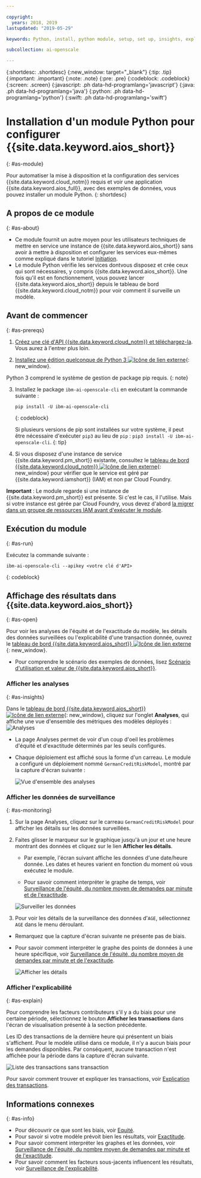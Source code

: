 ```yaml
---

copyright:
  years: 2018, 2019
lastupdated: "2019-05-29"

keywords: Python, install, python module, setup, set up, insights, explainability

subcollection: ai-openscale

---
```


{:shortdesc: .shortdesc}
{:new_window: target="_blank"}
{:tip: .tip}
{:important: .important}
{:note: .note}
{:pre: .pre}
{:codeblock: .codeblock}
{:screen: .screen}
{:javascript: .ph data-hd-programlang='javascript'}
{:java: .ph data-hd-programlang='java'}
{:python: .ph data-hd-programlang='python'}
{:swift: .ph data-hd-programlang='swift'}

# Installation d'un module Python pour configurer {{site.data.keyword.aios_short}}
{: #as-module}

Pour automatiser la mise à disposition et la configuration des services {{site.data.keyword.cloud_notm}} requis
et voir une application {{site.data.keyword.aios_full}}, avec des exemples de données,
vous pouvez installer un module Python.
{: shortdesc}

## A propos de ce module
{: #as-about}

- Ce module fournit un autre moyen pour les utilisateurs techniques
de mettre en service une instance de {{site.data.keyword.aios_short}}
sans avoir à mettre à disposition et configurer les services eux-mêmes
comme expliqué dans le tutoriel [Initiation](/docs/services/ai-openscale?topic=ai-openscale-gettingstarted).
- Le module Python vérifie les services dontvous disposez et crée ceux qui sont nécessaires, y compris {{site.data.keyword.aios_short}}. Une fois qu'il est en fonctionnement, vous pouvez lancer {{site.data.keyword.aios_short}} depuis le tableau de bord {{site.data.keyword.cloud_notm}}
pour voir comment il surveille un modèle.

## Avant de commencer
{: #as-prereqs}

1. [Créez une clé d'API {{site.data.keyword.cloud_notm}} et téléchargez-la](/docs/iam?topic=iam-userapikey#create_user_key). Vous aurez à l'entrer plus loin.

2. [Installez une édition quelconque de Python 3
![Icône de lien externe](../../icons/launch-glyph.svg "Icône de lien externe")](https://www.python.org/downloads/){: new_window}.

  Python 3 comprend le système de gestion de package pip requis.
  {: note}

3. Installez le package `ibm-ai-openscale-cli` en exécutant la commande suivante :

    ```
    pip install -U ibm-ai-openscale-cli
    ```
    {: codeblock}

    Si plusieurs versions de pip sont installées sur votre système,
il peut être nécessaire d'exécuter `pip3` au lieu de `pip` : `pip3 install -U ibm-ai-openscale-cli`.
    {: tip}

4. Si vous disposez d'une instance de service {{site.data.keyword.pm_short}} existante,
consultez le [tableau de bord {{site.data.keyword.cloud_notm}}
![Icône de lien externe](../../icons/launch-glyph.svg "Icône de lien externe")](https://{DomainName}){: new_window}
pour vérifier que le service est géré par {{site.data.keyword.iamshort}} (IAM) et non par Cloud Foundry.

  **Important** :
Le module regarde si une instance de {{site.data.keyword.pm_short}} est présente. Si c'est le cas, il l'utilise. Mais si votre instance est gérée par Cloud Foundry, vous devez d'abord
[la migrer dans un groupe de ressources IAM avant d'exécuter le module](/docs/resources?topic=resources-migrate#migrate).

## Exécution du module
{: #as-run}

Exécutez la commande suivante :

```
ibm-ai-openscale-cli --apikey <votre clé d'API>
```
{: codeblock}

## Affichage des résultats dans {{site.data.keyword.aios_short}}
{: #as-open}

Pour voir les analyses de l'équité et de l'exactitude du modèle, les détails des données surveillées ou l'explicabilité d'une transaction donnée,
ouvrez le [tableau de bord {{site.data.keyword.aios_short}}
![Icône de lien externe](../../icons/launch-glyph.svg "Icône de lien externe")](https://aiopenscale.cloud.ibm.com/aiopenscale/){: new_window}.

- Pour comprendre le scénario des exemples de données, lisez
[Scénario d'utilisation et valeur de {{site.data.keyword.aios_short}}](/docs/services/ai-openscale?topic=ai-openscale-gettingstarted#gs-use).

### Afficher les analyses
{: #as-insights}

Dans le [tableau de bord {{site.data.keyword.aios_short}}
![Icône de lien externe](../../icons/launch-glyph.svg "Icône de lien externe")](https://aiopenscale.cloud.ibm.com/aiopenscale/){: new_window},
cliquez sur l'onglet **Analyses**,
qui affiche une vue d'ensemble des métriques des modèles déployés :
![Analyses](images/insight-dash-tab.png)

- La page Analyses permet de voir d'un coup d'oeil les problèmes d'équité et d'exactitude déterminés par les seuils configurés.

- Chaque déploiement est affiché sous la forme d'un carreau. Le module a configuré un déploiement nommé `GermanCreditRiskModel`, montré par la capture d'écran suivante :

  ![Vue d'ensemble des analyses](images/setup01-0206.png)

### Afficher les données de surveillance
{: #as-monitoring}

1. Sur la page Analyses, cliquez sur le carreau `GermanCreditRiskModel`
pour afficher les détails sur les données surveillées.
2. Faites glisser le marqueur sur le graphique
jusqu'à un jour et une heure montrant des données et cliquez sur le lien **Afficher les détails**.

   - Par exemple, l'écran suivant affiche les données d'une date/heure donnée. Les dates et heures varient en fonction du moment où vous exécutez le module.

   - Pour savoir comment interpréter le graphe de temps,
voir [Surveillance de l'équité, du nombre moyen de demandes par minute et de l'exactitude](/docs/services/ai-openscale?topic=ai-openscale-it-ov).

    ![Surveiller les données](images/setup02-0206.png)

3. Pour voir les détails de la surveillance des données d'`AGE`, sélectionnez `AGE` dans le menu déroulant.

  - Remarquez que la capture d'écran suivante ne présente pas de biais.

  - Pour savoir comment interpréter le graphe des points de données à une heure spécifique,
voir [Surveillance de l'équité, du nombre moyen de demandes par minute et de l'exactitude](/docs/services/ai-openscale?topic=ai-openscale-it-ov#it-intp).

    ![Afficher les détails](images/setup03-0206.png)

### Afficher l'explicabilité
{: #as-explain}

Pour comprendre les facteurs contributeurs s'il y a du biais pour une certaine période,
sélectionnez le bouton **Afficher les transactions** dans l'écran de visualisation présenté à la section précédente.

Les ID des transactions de la dernière heure qui présentent un biais s'affichent. Pour le modèle utilisé dans ce module, il n'y a aucun biais pour les demandes disponibles. Par conséquent, aucune transaction n'est affichée pour la période dans la capture d'écran suivante.

  ![Liste des transactions sans transaction](images/setup06-0206.png)

Pour savoir comment trouver et expliquer les transactions, voir [Explication des transactions](/docs/services/ai-openscale?topic=ai-openscale-ie-ov#ie-view).

## Informations connexes
{: #as-info}

- Pour découvrir ce que sont les biais, voir [Equité](/docs/services/ai-openscale?topic=ai-openscale-mf-monitor).
- Pour savoir si votre modèle prévoit bien les résultats, voir [Exactitude](/docs/services/ai-openscale?topic=ai-openscale-acc-monitor).
- Pour savoir comment interpréter les graphes et les données, voir
[Surveillance de l'équité, du nombre moyen de demandes par minute et de l'exactitude](/docs/services/ai-openscale?topic=ai-openscale-it-ov).
- Pour savoir comment les facteurs sous-jacents influencent les résultats, voir
[Surveillance de l'explicabilité](/docs/services/ai-openscale?topic=ai-openscale-ie-ov).
